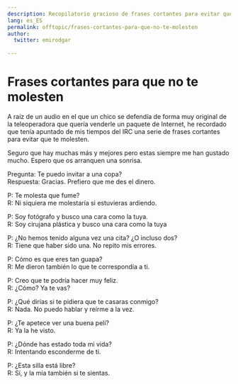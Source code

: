 ```yaml
---
description: Recopilatorio gracioso de frases cortantes para evitar que te molesten de forma original.
lang: es_ES
permalink: offtopic/frases-cortantes-para-que-no-te-molesten
author:
  twitter: emirodgar
  
---
```

# Frases cortantes para que no te molesten

A raíz de un audio en el que un chico se defendía de forma muy original de la teleoperadora que quería venderle un paquete de Internet, he recordado que tenía apuntado de mis tiempos del IRC una serie de frases cortantes para evitar que te molesten.

Seguro que hay muchas más y mejores pero estas siempre me han gustado mucho. Espero que os arranquen una sonrisa.

 Pregunta: Te puedo invitar a una copa?  
Respuesta: Gracias. Prefiero que me des el dinero.  
  
P: Te molesta que fume?  
R: Ni siquiera me molestaría si estuvieras ardiendo.  
  
P: Soy fotógrafo y busco una cara como la tuya.  
R: Soy cirujana plástica y busco una cara como la tuya  
  
P: ¿No hemos tenido alguna vez una cita? ¿O incluso dos?  
R: Tiene que haber sido una. No repito mis errores.  
  
P: Cómo es que eres tan guapa?  
R: Me dieron también lo que te correspondía a ti.  
  
P: Creo que te podría hacer muy feliz.  
R: ¿Cómo? Ya te vas?  
  
P: ¿Qué dirías si te pidiera que te casaras conmigo?  
R: Nada. No puedo hablar y reírme a la vez.  
  
P: ¿Te apetece ver una buena peli?  
R: Ya la he visto.  
  
P: ¿Dónde has estado toda mi vida?  
R: Intentando esconderme de ti.  
  
P: ¿Esta silla está libre?  
R: Sí, y la mía también si te sientas.  

<!--stackedit_data:
eyJoaXN0b3J5IjpbMTU1ODAzNTc3OV19
-->